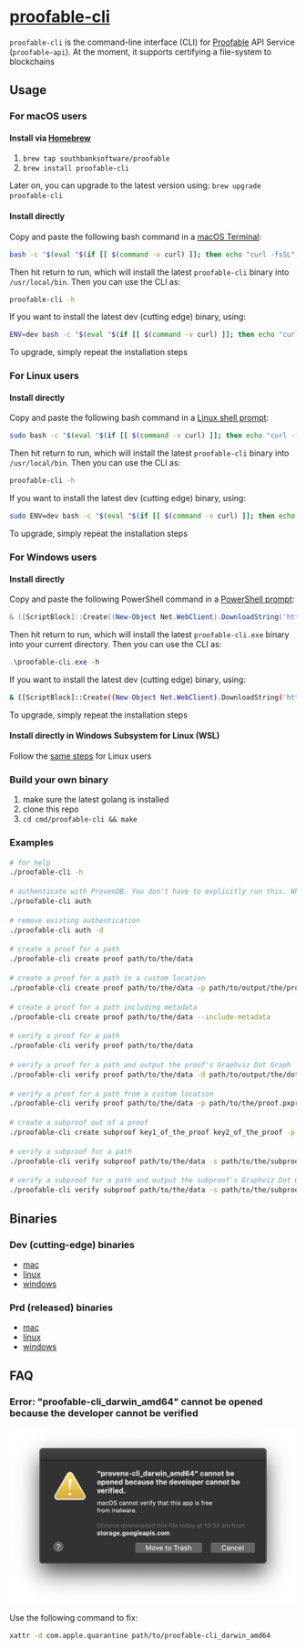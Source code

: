 # [proofable-cli](https://github.com/SouthbankSoftware/proofable/tree/master/cmd/proofable-cli)

`proofable-cli` is the command-line interface (CLI) for [Proofable](https://docs.proofable.io/) API Service (`proofable-api`). At the moment, it supports certifying a file-system to blockchains

<script id="asciicast-346585" src="https://asciinema.org/a/346585.js" data-autoplay="true" async></script>

## Usage

### For macOS users

#### Install via [Homebrew](https://brew.sh/)

1. `brew tap southbanksoftware/proofable`
2. `brew install proofable-cli`

Later on, you can upgrade to the latest version using: `brew upgrade proofable-cli`

#### Install directly

Copy and paste the following bash command in a [macOS Terminal](https://support.apple.com/en-au/guide/terminal/welcome/mac):

```bash
bash -c "$(eval "$(if [[ $(command -v curl) ]]; then echo "curl -fsSL"; else echo "wget -qO-"; fi) https://raw.githubusercontent.com/SouthbankSoftware/proofable/master/cmd/proofable-cli/install.sh")"
```

Then hit return to run, which will install the latest `proofable-cli` binary into `/usr/local/bin`. Then you can use the CLI as:

```bash
proofable-cli -h
```

If you want to install the latest dev (cutting edge) binary, using:

```bash
ENV=dev bash -c "$(eval "$(if [[ $(command -v curl) ]]; then echo "curl -fsSL"; else echo "wget -qO-"; fi) https://raw.githubusercontent.com/SouthbankSoftware/proofable/master/cmd/proofable-cli/install.sh")"
```

To upgrade, simply repeat the installation steps

### For Linux users

#### Install directly

Copy and paste the following bash command in a [Linux shell prompt](https://ubuntu.com/tutorials/command-line-for-beginners#1-overview):

```bash
sudo bash -c "$(eval "$(if [[ $(command -v curl) ]]; then echo "curl -fsSL"; else echo "wget -qO-"; fi) https://raw.githubusercontent.com/SouthbankSoftware/proofable/master/cmd/proofable-cli/install.sh")"
```

Then hit return to run, which will install the latest `proofable-cli` binary into `/usr/local/bin`. Then you can use the CLI as:

```bash
proofable-cli -h
```

If you want to install the latest dev (cutting edge) binary, using:

```bash
sudo ENV=dev bash -c "$(eval "$(if [[ $(command -v curl) ]]; then echo "curl -fsSL"; else echo "wget -qO-"; fi) https://raw.githubusercontent.com/SouthbankSoftware/proofable/master/cmd/proofable-cli/install.sh")"
```

To upgrade, simply repeat the installation steps

### For Windows users

#### Install directly

Copy and paste the following PowerShell command in a [PowerShell prompt](https://docs.microsoft.com/en-us/powershell/scripting/overview?view=powershell-7):

```powershell
& ([ScriptBlock]::Create((New-Object Net.WebClient).DownloadString('https://raw.githubusercontent.com/SouthbankSoftware/proofable/master/cmd/proofable-cli/install.ps1')))
```

Then hit return to run, which will install the latest `proofable-cli.exe` binary into your current directory. Then you can use the CLI as:

```powershell
.\proofable-cli.exe -h
```

If you want to install the latest dev (cutting edge) binary, using:

```bash
& ([ScriptBlock]::Create((New-Object Net.WebClient).DownloadString('https://raw.githubusercontent.com/SouthbankSoftware/proofable/master/cmd/proofable-cli/install.ps1'))) "dev"
```

To upgrade, simply repeat the installation steps

#### Install directly in Windows Subsystem for Linux (WSL)

Follow the [same steps](###for-linux-users) for Linux users

### Build your own binary

1. make sure the latest golang is installed
2. clone this repo
3. `cd cmd/proofable-cli && make`

### Examples

```bash
# for help
./proofable-cli -h

# authenticate with ProvenDB. You don't have to explicitly run this. When you execute a command that requires authentication, it will be automatically run
./proofable-cli auth

# remove existing authentication
./proofable-cli auth -d

# create a proof for a path
./proofable-cli create proof path/to/the/data

# create a proof for a path in a custom location
./proofable-cli create proof path/to/the/data -p path/to/output/the/proof.pxproof

# create a proof for a path including metadata
./proofable-cli create proof path/to/the/data --include-metadata

# verify a proof for a path
./proofable-cli verify proof path/to/the/data

# verify a proof for a path and output the proof's Graphviz Dot Graph
./proofable-cli verify proof path/to/the/data -d path/to/output/the/dot/graph.dot

# verify a proof for a path from a custom location
./proofable-cli verify proof path/to/the/data -p path/to/the/proof.pxproof

# create a subproof out of a proof
./proofable-cli create subproof key1_of_the_proof key2_of_the_proof -p path/to/the/proof.pxproof -s path/to/output/the/subproof.pxsubproof

# verify a subproof for a path
./proofable-cli verify subproof path/to/the/data -s path/to/the/subproof.pxsubproof

# verify a subproof for a path and output the subproof's Graphviz Dot Graph
./proofable-cli verify subproof path/to/the/data -s path/to/the/subproof.pxsubproof -d path/to/output/the/dot/graph.dot
```

## Binaries

### Dev (cutting-edge) binaries

- [mac](https://storage.googleapis.com/provendb-dev/proofable-cli/proofable-cli_darwin_amd64.tar.gz)
- [linux](https://storage.googleapis.com/provendb-dev/proofable-cli/proofable-cli_linux_amd64.tar.gz)
- [windows](https://storage.googleapis.com/provendb-dev/proofable-cli/proofable-cli_windows_amd64.zip)

### Prd (released) binaries

- [mac](https://storage.googleapis.com/provendb-prd/proofable-cli/proofable-cli_darwin_amd64.tar.gz)
- [linux](https://storage.googleapis.com/provendb-prd/proofable-cli/proofable-cli_linux_amd64.tar.gz)
- [windows](https://storage.googleapis.com/provendb-prd/proofable-cli/proofable-cli_windows_amd64.zip)

## FAQ

### Error: "proofable-cli_darwin_amd64" cannot be opened because the developer cannot be verified

![Mac Cannot Open Issue](../../docs/images/mac_cannot_open_issue.png)

Use the following command to fix:

```bash
xattr -d com.apple.quarantine path/to/proofable-cli_darwin_amd64
```
